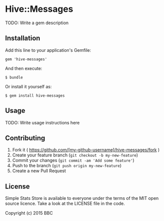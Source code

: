 # Hive::Messages

TODO: Write a gem description

## Installation

Add this line to your application's Gemfile:

    gem 'hive-messages'

And then execute:

    $ bundle

Or install it yourself as:

    $ gem install hive-messages

## Usage

TODO: Write usage instructions here

## Contributing

1. Fork it ( https://github.com/[my-github-username]/hive-messages/fork )
2. Create your feature branch (`git checkout -b my-new-feature`)
3. Commit your changes (`git commit -am 'Add some feature'`)
4. Push to the branch (`git push origin my-new-feature`)
5. Create a new Pull Request

## License

Simple Stats Store is available to everyone under the terms of the MIT open source licence. Take a look at the LICENSE file in the code.

Copyright (c) 2015 BBC
